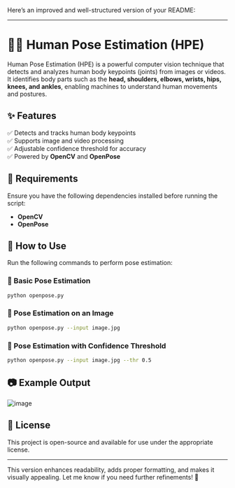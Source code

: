 Here’s an improved and well-structured version of your README:  

---

# 🏃‍♂️ Human Pose Estimation (HPE)  

Human Pose Estimation (HPE) is a powerful computer vision technique that detects and analyzes human body keypoints (joints) from images or videos. It identifies body parts such as the **head, shoulders, elbows, wrists, hips, knees, and ankles**, enabling machines to understand human movements and postures.  

## ✨ Features  
✅ Detects and tracks human body keypoints  
✅ Supports image and video processing  
✅ Adjustable confidence threshold for accuracy  
✅ Powered by **OpenCV** and **OpenPose**  

## 📌 Requirements  
Ensure you have the following dependencies installed before running the script:  

- **OpenCV**  
- **OpenPose**  

## 🚀 How to Use  

Run the following commands to perform pose estimation:  

### 🔹 Basic Pose Estimation  
```bash
python openpose.py
```  

### 🔹 Pose Estimation on an Image  
```bash
python openpose.py --input image.jpg
```  

### 🔹 Pose Estimation with Confidence Threshold  
```bash
python openpose.py --input image.jpg --thr 0.5
```  

## 📷 Example Output  
![image](https://github.com/user-attachments/assets/00fe8298-871c-4c05-a04b-84b02d2c7cfd)


## 📜 License  
This project is open-source and available for use under the appropriate license.  

---  

This version enhances readability, adds proper formatting, and makes it visually appealing. Let me know if you need further refinements! 🚀
